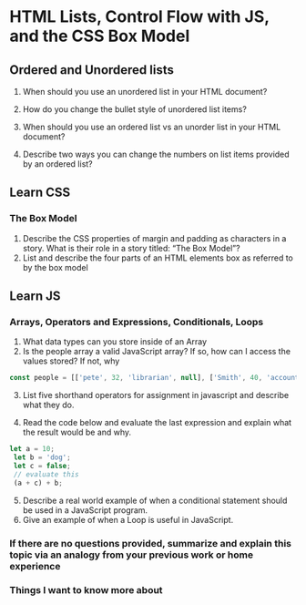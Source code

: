 # HTML Lists, Control Flow with JS, and the CSS Box Model

## Ordered and Unordered lists

1. When should you use an unordered list in your HTML document?

2. How do you change the bullet style of unordered list items?

3. When should you use an ordered list vs an unorder list in your HTML document?

4. Describe two ways you can change the numbers on list items provided by an ordered list?

## Learn CSS

### The Box Model

1. Describe the CSS properties of margin and padding as characters in a story. What is their role in a story titled: “The Box Model”?
2. List and describe the four parts of an HTML elements box as referred to by the box model

## Learn JS

### Arrays, Operators and Expressions, Conditionals, Loops

1. What data types can you store inside of an Array
2. Is the people array a valid JavaScript array? If so, how can I access the values stored? If not, why

```js
const people = [['pete', 32, 'librarian', null], ['Smith', 40, 'accountant', 'fishing:hiking:rock_climbing'], ['bill', null, 'artist', null]];
```

3. List five shorthand operators for assignment in javascript and describe what they do.

4. Read the code below and evaluate the last expression and explain what the result would be and why.

```js
let a = 10;
 let b = 'dog';
 let c = false;
 // evaluate this
 (a + c) + b;
```

 5. Describe a real world example of when a conditional statement should be used in a JavaScript program.
 6. Give an example of when a Loop is useful in JavaScript.

### If there are no questions provided, summarize and explain this topic via an analogy from your previous work or home experience

### Things I want to know more about
